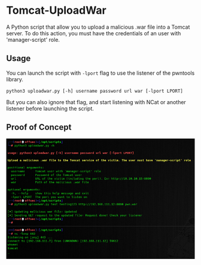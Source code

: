 # Tomcat-UploadWar
A Python script that allow you to upload a malicious .war file into a Tomcat server. To do this action, you must have the credentials of an user with 'manager-script' role.

## Usage

You can launch the script with `-lport` flag to use the listener of the pwntools library.

```
python3 uploadwar.py [-h] username password url war [-lport LPORT]
```

But you can also ignore that flag, and start listening with NCat or another listener before launching the script.

## Proof of Concept

![Proof of Concept](img/PoC.png)

